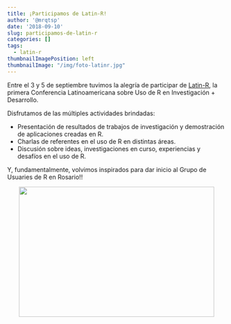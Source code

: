 ```yaml
---
title: ¡Participamos de Latin-R!
author: '@mrqtsp'
date: '2018-09-10'
slug: participamos-de-latin-r
categories: []
tags:
  - latin-r
thumbnailImagePosition: left
thumbnailImage: "/img/foto-latinr.jpg"
---
```


Entre el 3 y 5 de septiembre tuvimos la alegría de participar de [Latin-R](http://latin-r.com/), la primera Conferencia Latinoamericana sobre Uso de R en Investigación + Desarrollo. 

<!--more-->

Disfrutamos de las múltiples actividades brindadas:

- Presentación de resultados de trabajos de investigación y demostración de aplicaciones creadas en R.
- Charlas de referentes en el uso de R en distintas áreas.
- Discusión sobre ideas, investigaciones en curso, experiencias y desafíos en el uso de R.

Y, fundamentalmente, volvimos inspirados para dar inicio al Grupo de Usuaries de R en Rosario!!

<center>
    <img src="/img/foto-latinr.jpg" width="450" height="300" />
</center>
